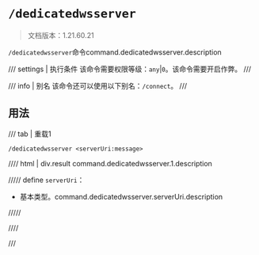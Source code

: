 # `/dedicatedwsserver`

> 文档版本：1.21.60.21

`/dedicatedwsserver`命令command.dedicatedwsserver.description

/// settings | 执行条件
该命令需要权限等级：`any`|`0`。该命令需要开启作弊。
///

/// info | 别名
该命令还可以使用以下别名：`/connect`。
///

## 用法

/// tab | 重载1
```mcfunction
/dedicatedwsserver <serverUri:message>
```

//// html | div.result
command.dedicatedwsserver.1.description

///// define
`serverUri`：<!-- md:samp message -->

- 基本类型。command.dedicatedwsserver.serverUri.description


/////

////

///
